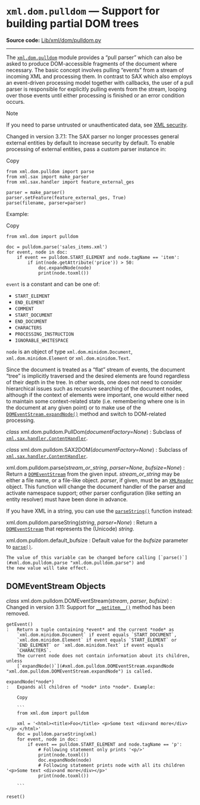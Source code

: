 `xml.dom.pulldom` — Support for building partial DOM trees
==========================================================

**Source code:** [Lib/xml/dom/pulldom.py](https://github.com/python/cpython/tree/3.13/Lib/xml/dom/pulldom.py)

---

The [`xml.dom.pulldom`](#module-xml.dom.pulldom "xml.dom.pulldom: Support for building partial DOM trees from SAX events.") module provides a “pull parser” which can also be
asked to produce DOM-accessible fragments of the document where necessary. The
basic concept involves pulling “events” from a stream of incoming XML and
processing them. In contrast to SAX which also employs an event-driven
processing model together with callbacks, the user of a pull parser is
responsible for explicitly pulling events from the stream, looping over those
events until either processing is finished or an error condition occurs.

Note

If you need to parse untrusted or unauthenticated data, see
[XML security](xml.html#xml-security).

Changed in version 3.7.1: The SAX parser no longer processes general external entities by default to
increase security by default. To enable processing of external entities,
pass a custom parser instance in:

Copy

```
from xml.dom.pulldom import parse
from xml.sax import make_parser
from xml.sax.handler import feature_external_ges

parser = make_parser()
parser.setFeature(feature_external_ges, True)
parse(filename, parser=parser)

```

Example:

Copy

```
from xml.dom import pulldom

doc = pulldom.parse('sales_items.xml')
for event, node in doc:
    if event == pulldom.START_ELEMENT and node.tagName == 'item':
        if int(node.getAttribute('price')) > 50:
            doc.expandNode(node)
            print(node.toxml())

```

`event` is a constant and can be one of:

* `START_ELEMENT`
* `END_ELEMENT`
* `COMMENT`
* `START_DOCUMENT`
* `END_DOCUMENT`
* `CHARACTERS`
* `PROCESSING_INSTRUCTION`
* `IGNORABLE_WHITESPACE`

`node` is an object of type `xml.dom.minidom.Document`,
`xml.dom.minidom.Element` or `xml.dom.minidom.Text`.

Since the document is treated as a “flat” stream of events, the document “tree”
is implicitly traversed and the desired elements are found regardless of their
depth in the tree. In other words, one does not need to consider hierarchical
issues such as recursive searching of the document nodes, although if the
context of elements were important, one would either need to maintain some
context-related state (i.e. remembering where one is in the document at any
given point) or to make use of the [`DOMEventStream.expandNode()`](#xml.dom.pulldom.DOMEventStream.expandNode "xml.dom.pulldom.DOMEventStream.expandNode") method
and switch to DOM-related processing.

*class* xml.dom.pulldom.PullDom(*documentFactory=None*)
:   Subclass of [`xml.sax.handler.ContentHandler`](xml.sax.handler.html#xml.sax.handler.ContentHandler "xml.sax.handler.ContentHandler").

*class* xml.dom.pulldom.SAX2DOM(*documentFactory=None*)
:   Subclass of [`xml.sax.handler.ContentHandler`](xml.sax.handler.html#xml.sax.handler.ContentHandler "xml.sax.handler.ContentHandler").

xml.dom.pulldom.parse(*stream\_or\_string*, *parser=None*, *bufsize=None*)
:   Return a [`DOMEventStream`](#xml.dom.pulldom.DOMEventStream "xml.dom.pulldom.DOMEventStream") from the given input. *stream\_or\_string* may be
    either a file name, or a file-like object. *parser*, if given, must be an
    [`XMLReader`](xml.sax.reader.html#xml.sax.xmlreader.XMLReader "xml.sax.xmlreader.XMLReader") object. This function will change the
    document handler of the
    parser and activate namespace support; other parser configuration (like
    setting an entity resolver) must have been done in advance.

If you have XML in a string, you can use the [`parseString()`](#xml.dom.pulldom.parseString "xml.dom.pulldom.parseString") function instead:

xml.dom.pulldom.parseString(*string*, *parser=None*)
:   Return a [`DOMEventStream`](#xml.dom.pulldom.DOMEventStream "xml.dom.pulldom.DOMEventStream") that represents the (Unicode) *string*.

xml.dom.pulldom.default\_bufsize
:   Default value for the *bufsize* parameter to [`parse()`](#xml.dom.pulldom.parse "xml.dom.pulldom.parse").

    The value of this variable can be changed before calling [`parse()`](#xml.dom.pulldom.parse "xml.dom.pulldom.parse") and
    the new value will take effect.

DOMEventStream Objects
----------------------

*class* xml.dom.pulldom.DOMEventStream(*stream*, *parser*, *bufsize*)
:   Changed in version 3.11: Support for [`__getitem__()`](../reference/datamodel.html#object.__getitem__ "object.__getitem__") method has been removed.

    getEvent()
    :   Return a tuple containing *event* and the current *node* as
        `xml.dom.minidom.Document` if event equals `START_DOCUMENT`,
        `xml.dom.minidom.Element` if event equals `START_ELEMENT` or
        `END_ELEMENT` or `xml.dom.minidom.Text` if event equals
        `CHARACTERS`.
        The current node does not contain information about its children, unless
        [`expandNode()`](#xml.dom.pulldom.DOMEventStream.expandNode "xml.dom.pulldom.DOMEventStream.expandNode") is called.

    expandNode(*node*)
    :   Expands all children of *node* into *node*. Example:

        Copy

        ```
        from xml.dom import pulldom

        xml = '<html><title>Foo</title> <p>Some text <div>and more</div></p> </html>'
        doc = pulldom.parseString(xml)
        for event, node in doc:
            if event == pulldom.START_ELEMENT and node.tagName == 'p':
                # Following statement only prints '<p/>'
                print(node.toxml())
                doc.expandNode(node)
                # Following statement prints node with all its children '<p>Some text <div>and more</div></p>'
                print(node.toxml())

        ```

    reset()